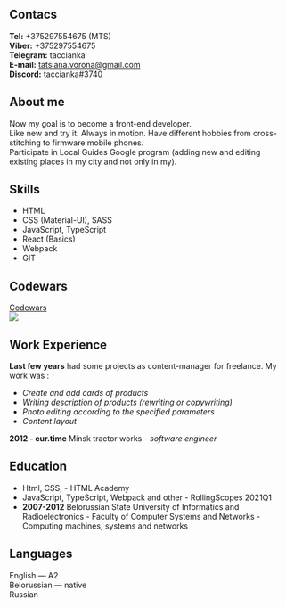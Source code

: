 ## Contacs
**Tel:** +375297554675 (MTS)\
**Viber:** +375297554675\
**Telegram:** taccianka\
**E-mail:** tatsiana.vorona@gmail.com\
**Discord:** taccianka#3740

## About me
Now my goal is to become a front-end developer.\
Like new and try it. Always in motion. Have different hobbies from cross-stitching to firmware mobile phones.\
Participate in Local Guides Google program (adding new and editing existing places in my city and not only in my).

## Skills
* HTML
* CSS (Material-UI), SASS
* JavaScript, TypeScript
* React (Basics)
* Webpack
* GIT

## Codewars
[Codewars](https://www.codewars.com/users/taccianka)   
![](https://www.codewars.com/users/taccianka/badges/large)

## Work Experience
**Last few years** had some projects as content-manager for freelance. My work was :
* *Create and add сards of products*
* *Writing description of products (rewriting or copywriting)*
* *Photo editing according to the specified parameters*
* *Content layout*

**2012 - cur.time** Minsk tractor works - *software engineer*
## Education
* Html, CSS, - HTML Academy
* JavaScript, TypeScript, Webpack and other - RollingScopes 2021Q1
* **2007-2012** Belorussian State University of Informatics and Radioelectronics -
Faculty of Computer Systems and Networks - Computing machines, systems and networks

## Languages
English — A2 \
Belorussian — native\
Russian
